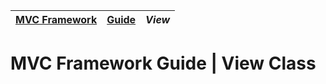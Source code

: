 | [MVC Framework](../../../README.md) | [Guide](../index.md) | *View* |
| :-- | :-- | :-- |
# MVC Framework Guide \| View Class

